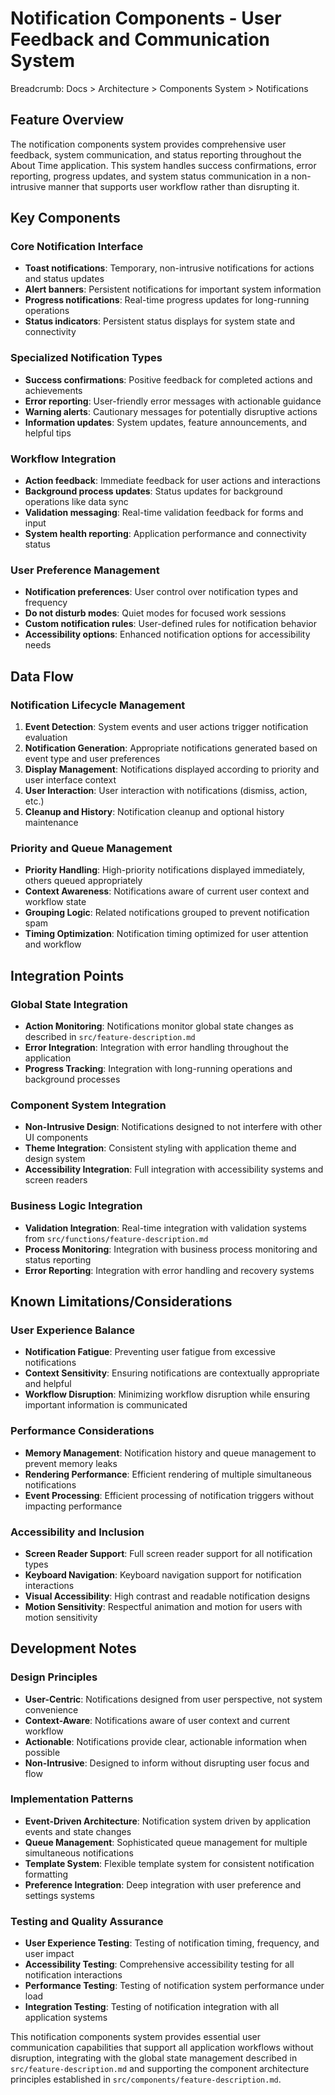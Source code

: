 # Notification Components - User Feedback and Communication System

Breadcrumb: Docs > Architecture > Components System > Notifications

## Feature Overview
The notification components system provides comprehensive user feedback, system communication, and status reporting throughout the About Time application. This system handles success confirmations, error reporting, progress updates, and system status communication in a non-intrusive manner that supports user workflow rather than disrupting it.

## Key Components

### Core Notification Interface
- **Toast notifications**: Temporary, non-intrusive notifications for actions and status updates
- **Alert banners**: Persistent notifications for important system information
- **Progress notifications**: Real-time progress updates for long-running operations
- **Status indicators**: Persistent status displays for system state and connectivity

### Specialized Notification Types
- **Success confirmations**: Positive feedback for completed actions and achievements
- **Error reporting**: User-friendly error messages with actionable guidance
- **Warning alerts**: Cautionary messages for potentially disruptive actions
- **Information updates**: System updates, feature announcements, and helpful tips

### Workflow Integration
- **Action feedback**: Immediate feedback for user actions and interactions
- **Background process updates**: Status updates for background operations like data sync
- **Validation messaging**: Real-time validation feedback for forms and input
- **System health reporting**: Application performance and connectivity status

### User Preference Management
- **Notification preferences**: User control over notification types and frequency
- **Do not disturb modes**: Quiet modes for focused work sessions
- **Custom notification rules**: User-defined rules for notification behavior
- **Accessibility options**: Enhanced notification options for accessibility needs

## Data Flow

### Notification Lifecycle Management
1. **Event Detection**: System events and user actions trigger notification evaluation
2. **Notification Generation**: Appropriate notifications generated based on event type and user preferences
3. **Display Management**: Notifications displayed according to priority and user interface context
4. **User Interaction**: User interaction with notifications (dismiss, action, etc.)
5. **Cleanup and History**: Notification cleanup and optional history maintenance

### Priority and Queue Management
- **Priority Handling**: High-priority notifications displayed immediately, others queued appropriately
- **Context Awareness**: Notifications aware of current user context and workflow state
- **Grouping Logic**: Related notifications grouped to prevent notification spam
- **Timing Optimization**: Notification timing optimized for user attention and workflow

## Integration Points

### Global State Integration
- **Action Monitoring**: Notifications monitor global state changes as described in `src/feature-description.md`
- **Error Integration**: Integration with error handling throughout the application
- **Progress Tracking**: Integration with long-running operations and background processes

### Component System Integration
- **Non-Intrusive Design**: Notifications designed to not interfere with other UI components
- **Theme Integration**: Consistent styling with application theme and design system
- **Accessibility Integration**: Full integration with accessibility systems and screen readers

### Business Logic Integration
- **Validation Integration**: Real-time integration with validation systems from `src/functions/feature-description.md`
- **Process Monitoring**: Integration with business process monitoring and status reporting
- **Error Reporting**: Integration with error handling and recovery systems

## Known Limitations/Considerations

### User Experience Balance
- **Notification Fatigue**: Preventing user fatigue from excessive notifications
- **Context Sensitivity**: Ensuring notifications are contextually appropriate and helpful
- **Workflow Disruption**: Minimizing workflow disruption while ensuring important information is communicated

### Performance Considerations
- **Memory Management**: Notification history and queue management to prevent memory leaks
- **Rendering Performance**: Efficient rendering of multiple simultaneous notifications
- **Event Processing**: Efficient processing of notification triggers without impacting performance

### Accessibility and Inclusion
- **Screen Reader Support**: Full screen reader support for all notification types
- **Keyboard Navigation**: Keyboard navigation support for notification interactions
- **Visual Accessibility**: High contrast and readable notification designs
- **Motion Sensitivity**: Respectful animation and motion for users with motion sensitivity

## Development Notes

### Design Principles
- **User-Centric**: Notifications designed from user perspective, not system convenience
- **Context-Aware**: Notifications aware of user context and current workflow
- **Actionable**: Notifications provide clear, actionable information when possible
- **Non-Intrusive**: Designed to inform without disrupting user focus and flow

### Implementation Patterns
- **Event-Driven Architecture**: Notification system driven by application events and state changes
- **Queue Management**: Sophisticated queue management for multiple simultaneous notifications
- **Template System**: Flexible template system for consistent notification formatting
- **Preference Integration**: Deep integration with user preference and settings systems

### Testing and Quality Assurance
- **User Experience Testing**: Testing of notification timing, frequency, and user impact
- **Accessibility Testing**: Comprehensive accessibility testing for all notification interactions
- **Performance Testing**: Testing of notification system performance under load
- **Integration Testing**: Testing of notification integration with all application systems

This notification components system provides essential user communication capabilities that support all application workflows without disruption, integrating with the global state management described in `src/feature-description.md` and supporting the component architecture principles established in `src/components/feature-description.md`.
